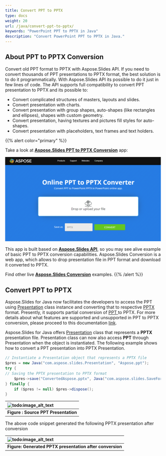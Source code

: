 ```yaml
---
title: Convert PPT to PPTX
type: docs
weight: 20
url: /java/convert-ppt-to-pptx/
keywords: "PowerPoint PPT to PPTX in Java"
description: "Convert PowerPoint PPT to PPTX in Java."
---
```


## **About PPT to PPTX Conversion**
Convert old PPT format to PPTX with Aspose.Slides API. If you need to convert thousands of PPT presentations to PPTX format, the best solution is to do it programmatically. With Aspose.Slides API its possible to do it just in few lines of code. The API supports full compatibility to convert PPT presentation to PPTX and its possible to:

- Convert complicated structures of masters, layouts and slides.
- Convert presentation with charts.
- Convert presentation with group shapes, auto-shapes (like rectangles and ellipses), shapes with custom geometry.
- Convert presentation, having textures and pictures fill styles for auto-shapes.
- Convert presentation with placeholders, text frames and text holders.

{{% alert color="primary" %}} 

Take a look at [**Aspose.Slides PPT to PPTX Conversion**](https://products.aspose.app/slides/conversion/ppt-to-pptx) app:

[](https://products.aspose.app/slides/conversion/ppt-to-pptx)

[![todo:image_alt_text](ppt-to-pptx.png)](https://products.aspose.app/slides/conversion/ppt-to-pptx)

This app is built based on [**Aspose.Slides API**](https://products.aspose.com/slides/java), so you may see alive example of basic PPT to PPTX conversion capabilities. Aspose.Slides Conversion is a web app, which allows to drop presentation file in PPT format and download it converted to PPTX.

Find other live [**Aspose.Slides Conversion**](https://products.aspose.app/slides/conversion/) examples.
{{% /alert %}} 

## **Convert PPT to PPTX**
Aspose.Slides for Java now facilitates the developers to access the PPT using [Presentation](https://apireference.aspose.com/java/slides/com.aspose.slides/presentation) class instance and converting that to respective [PPTX](https://wiki.fileformat.com/presentation/pptx/) format. Presently, it supports partial conversion of [PPT ](https://wiki.fileformat.com/presentation/ppt/)to PPTX. For more details about what features are supported and unsupported in PPT to PPTX conversion, please proceed to this documentation [link](/slides/java/ppt-to-pptx-conversion/).

Aspose.Slides for Java offers [Presentation](https://apireference.aspose.com/java/slides/com.aspose.slides/presentation) class that represents a **PPTX** presentation file. Presentation class can now also access **PPT** through Presentation when the object is instantiated. The following example shows how to convert a PPT presentation into PPTX Presentation.

```java
// Instantiate a Presentation object that represents a PPTX file
$pres = new Java("com.aspose.slides.Presentation", "Aspose.ppt");
try {
// Saving the PPTX presentation to PPTX format
    $pres->save("ConvertedAspose.pptx", Java("com.aspose.slides.SaveFormat")->Pptx);
} finally {
    if ($pres != null) $pres->dispose();
}
```

|![todo:image_alt_text](http://i.imgur.com/Y9jaUtI.png)|
| :- |
|**Figure : Source PPT Presentation**|

The above code snippet generated the following PPTX presentation after conversion

|![todo:image_alt_text](http://i.imgur.com/tBXF3nA.png)|
| :- |
|**Figure: Generated PPTX presentation after conversion**|